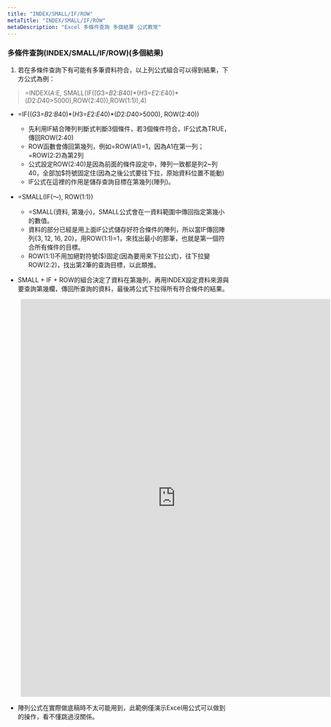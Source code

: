 ```yaml
---
title: "INDEX/SMALL/IF/ROW"
metaTitle: "INDEX/SMALL/IF/ROW"
metaDescription: "Excel 多條件查詢 多個結果 公式教常"
---
```


### 多條件查詢(INDEX/SMALL/IF/ROW)(多個結果)

1. 若在多條件查詢下有可能有多筆資料符合，以上列公式組合可以得到結果，下方公式為例：

> =INDEX($A:$E, SMALL(IF(($G$3=$B$2:$B$40)\*($H$3=$E$2:$E$40)\*($D$2:$D$40>5000),ROW($2:$40)),ROW(1:1)),4) 

- =IF(($G$3=$B$2:$B$40)\*($H$3=$E$2:$E$40)\*($D$2:$D$40>5000), ROW($2:$40))
  - 先利用IF結合陣列判斷式判斷3個條件，若3個條件符合，IF公式為TRUE，傳回ROW($2:$40)
  - ROW函數會傳回第幾列，例如=ROW(A1)=1，因為A1在第一列；=ROW(2:2)為第2列
  - 公式設定ROW($2:$40)是因為前面的條件設定中，陣列一致都是列2~列40，全部加$符號固定住(因為之後公式要往下拉，原始資料位置不能動)
  - IF公式在這裡的作用是儲存查詢目標在第幾列(陣列)。

- =SMALL(IF(～), ROW(1:1))
  - =SMALL(資料, 第幾小)，SMALL公式會在一資料範圍中傳回指定第幾小的數值。
  - 資料的部分已經是用上面IF公式儲存好符合條件的陣列，所以當IF傳回陣列{3, 12, 16, 20}，用ROW(1:1)=1，來找出最小的那筆，也就是第一個符合所有條件的目標。
  - ROW(1:1)不用加絕對符號($)固定(因為要用來下拉公式)，往下拉變ROW(2:2)，找出第2筆的查詢目標，以此類推。

- SMALL + IF + ROW的組合決定了資料在第幾列，再用INDEX設定資料來源與要查詢第幾欄，傳回所查詢的資料，最後將公式下拉得所有符合條件的結果。

<div style="margin-left:30px;">

<iframe width="700" height="900" frameborder="0" scrolling="no" src="https://onedrive.live.com/embed?resid=56FC2EC950646865%21118&authkey=%21APgHYfXy-vTH64Y&em=2&wdAllowInteractivity=False&AllowTyping=True&Item='4.3%20INDEX%20SMALL%20IF%20%E9%99%A3%E5%88%97'!A1%3AT41&wdDownloadButton=True&wdInConfigurator=True"></iframe>

</div>

- 陣列公式在實際做底稿時不太可能用到，此範例僅演示Excel用公式可以做到的操作，看不懂跳過沒關係。


